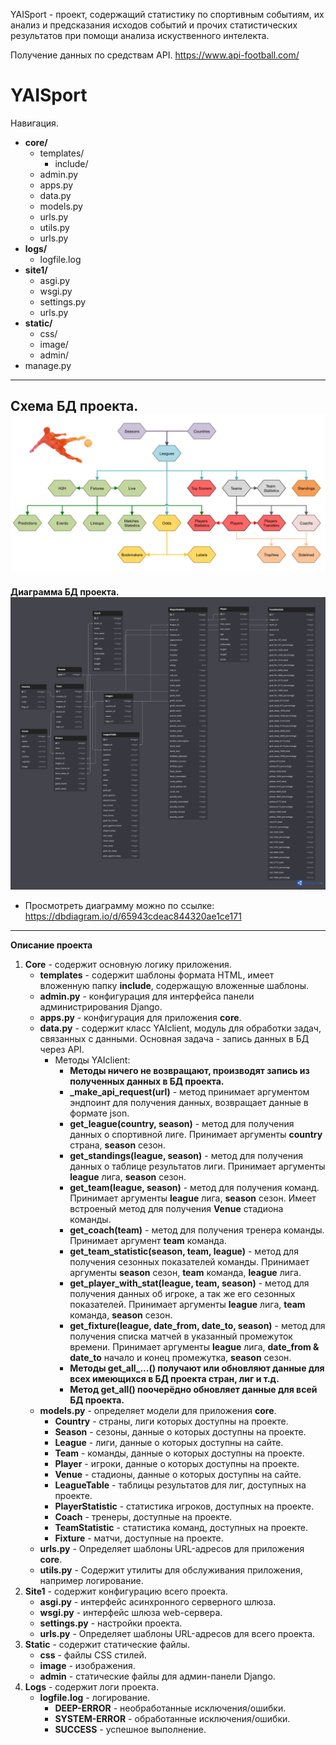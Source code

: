 YAISport - проект, содержащий статистику по спортивным событиям, их анализ и предсказания исходов событий и прочих статистических результатов при помощи анализа искуственного интелекта.

Получение данных по средствам API. https://www.api-football.com/

# YAISport
Навигация.
- **core/**
  - templates/
    - include/
  - admin.py
  - apps.py
  - data.py
  - models.py
  - urls.py
  - utils.py
  - urls.py
- **logs/**
  - logfile.log
- **site1/**
  - asgi.py
  - wsgi.py
  - settings.py
  - urls.py
- **static/**
  - css/
  - image/
  - admin/
- manage.py
---
**Схема БД проекта.**
![Alt text](archi-beta.jpg)
---
**Диаграмма БД проекта.**
![Alt text](dbdiagramm.png)
- Просмотреть диаграмму можно по ссылке: https://dbdiagram.io/d/65943cdeac844320ae1ce171
---
**Описание проекта**
1. **Core** - содержит основную логику приложения.
   - **templates** - содержит шаблоны формата HTML, имеет вложенную папку **include**, содержащую вложенные шаблоны.
   - **admin.py** - конфигурация для интерфейса панели администрирования Django.
   - **apps.py** - конфигурация для приложения **core**.
   - **data.py** - содержит класс YAIclient, модуль для обработки задач, связанных с данными. Основная задача - запись данных в БД через API.
     - Методы YAIclient:
       - **Методы ничего не возвращают, производят запись из полученных данных в БД проекта.**
       - **_make_api_request(url)** - метод принимает аргументом эндпоинт для получения данных, возвращает данные в формате json.
       - **get_league(country, season)** - метод для получения данных о спортивной лиге. Принимает аргументы **country** страна, **season** сезон. 
       - **get_standings(league, season)** - метод для получения данных о таблице результатов лиги. Принимает аргументы **league** лига, **season** сезон.
       - **get_team(league, season)** - метод для получения команд. Принимает аргументы **league** лига, **season** сезон. Имеет встроеный метод для получения **Venue** стадиона команды.
       - **get_coach(team)** - метод для получения тренера команды. Принимает аргумент **team** команда.
       - **get_team_statistic(season, team, league)** - метод для получения сезонных показателей команды. Принимает аргументы **season** сезон, **team** команда, **league** лига.
       - **get_player_with_stat(league, team, season)** - метод для получения данных об игроке, а так же его сезонных показателей. Принимает аргументы **league** лига, **team** команда, **season** сезон.
       - **get_fixture(league, date_from, date_to, season)** - метод для получения списка матчей в указанный промежуток времени. Принимает аргументы **league** лига, **date_from & date_to** начало и конец промежутка, **season** сезон.
       - **Методы get_all_...() получают или обновляют данные для **всех** имеющихся в БД проекта стран, лиг и т.д.**
       - **Метод get_all() поочерёдно обновляет данные для всей БД проекта.**      
   - **models.py** - определяет модели для приложения **core**.
     - **Country** - страны, лиги которых доступны на проекте.
     - **Season** - сезоны, данные о которых доступны на проекте.
     - **League** - лиги, данные о которых доступны на сайте.
     - **Team** - команды, данные о которых доступны на проекте.
     - **Player** - игроки, данные о которых доступны на проекте.
     - **Venue** - стадионы, данные о которых доступны на сайте.
     - **LeagueTable** - таблицы результатов для лиг, доступных на проекте.
     - **PlayerStatistic** - статистика игроков, доступных на проекте.
     - **Coach** - тренеры, доступные на проекте.
     - **TeamStatistic** - статистика команд, доступных на проекте.
     - **Fixture** - матчи, доступные на проекте.
   - **urls.py** - Определяет шаблоны URL-адресов для приложения **core**.
   - **utils.py** - Содержит утилиты для обслуживания приложения, например логирование.
2. **Site1** - содержит конфигурацию всего проекта.
    - **asgi.py** - интерфейс асинхронного серверного шлюза.
    - **wsgi.py** - интерфейс шлюза web-сервера.
    - **settings.py** - настройки проекта.
    - **urls.py** - Определяет шаблоны URL-адресов для всего проекта.
3. **Static** - содержит статические файлы.
    - **css** - файлы CSS стилей.
    - **image** - изображения.
    - **admin** - статические файлы для админ-панели Django.
4. **Logs** - содержит логи проекта.
    - **logfile.log** - логирование.
      - **DEEP-ERROR** - необработанные исключения/ошибки.
      - **SYSTEM-ERROR** - обработанные исключения/ошибки.
      - **SUCCESS** - успешное выполнение.
